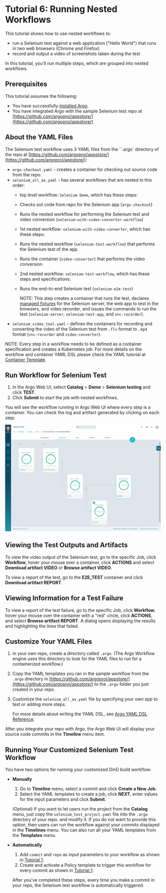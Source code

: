# Tutorial 6: Running Nested Workflows

This tutorial shows how to use nested workflows to:

*   run a Selenium test against a web application ("Hello World") that runs in two web browsers (Chrome and Firefox)
*   record and output a video of screenshots taken during the test

In this tutorial, you'll run multiple steps, which are grouped into nested workflows.

## Prerequisites

  This tutorial assumes the following:

  * You have successfully [installed Argo](https://argoproj.github.io/argo-site/get-started/installation).
  * You have integrated Argo with the sample Selenium test repo at [https://github.com/argoproj/appstore/](https://github.com/argoproj/appstore/)

## About the YAML Files

The Selenium test workflow uses 3 YAML files from the ``.argo` directory of the repo at  [https://github.com/argoproj/appstore/](https://github.com/argoproj/appstore/):

* `argo-checkout.yaml` - creates a container for checking out source code from the repo.
* `selenium_all_ax.yaml` - has several workflows that are nested in this order:
    * top level workflow: `Selenium Demo`, which has these steps:
     * Checks out code from repo for the Selenium app (`argo-checkout`)
     * Runs the nested workflow for performing the Selenium test and video conversion (`selenium-with-video-converter-workflow`)
    * 1st nested workflow: `selenium-with-video-converter`, which has these steps:
     * Runs the nested workflow (`selenium-test-workflow`) that performs the Selenium test of the app.
     * Runs the container (`video-converter`) that performs the video conversion
    * 2nd nested workflow: `selenium-test-workflow`, which has these steps and specifications:
     * Runs the end-to-end Selenium test (`selenium-e2e-test`)

       NOTE: This step creates a container that runs the test, declares [managed fixtures](./../user_guide/infrastructure/using_fixtures.md) for the Selenium server, the web app to test in the browsers, and video recorder, and issues the commands to run the test (`selenium-server`, `selenium-test-app`, and `vnc-recorder`).
* `selenium_video_tool.yaml` - defines the containers for recording and converting the video of the Selenium test from `.flv` format to `.mp4` format (`vnc-recorder` and `video-converter`).

NOTE: Every step in a workflow needs to be defined as a container specification and creates a Kubernetes job. For more details on the workflow and container YAML DSL please check the YAML tutorial at [Container Template](./../yaml/container_templates.md).

## Run Workflow for Selenium Test

1. In the Argo Web UI, select **Catalog** > **Demo** > **Selenium testing** and click **TEST**.
1. Click **Submit** to start the job with nested workflows.

  You will see the workflow running in Argo Web UI where every step is a container. You can check the log and artifact generated by clicking on each step.

  ![Screenshot_Selenium_Test_Workflow](./../../images/Selenium_test_workflow_successful.png)

## Viewing the Test Outputs and Artifacts

To view the video output of the Selenium test, go to the specific Job, click **Workflow**, hover your mouse over a container, click **ACTIONS** and select **Download artifact VIDEO** or **Browse artifact VIDEO**.

To view a report of the test, go to the **E2E_TEST** container and click **Download artifact REPORT**.

## Viewing Information for a Test Failure

To view a report of the test failure,  go to the specific Job, click **Workflow**, hover your mouse over the container with a "red" circle, click **ACTIONS**, and select **Browse artifact REPORT**. A dialog opens displaying the results and highlighting the lines that failed.

## Customize Your YAML Files

1. In your own repo, create a directory called `.argo`. (The Argo Workflow engine uses this directory to look for the YAML files to run for a containerized workflow.)
1. Copy the YAML templates you ran in the sample workflow from the `.argo` directory in  [https://github.com/argoproj/appstore/](https://github.com/argoproj/appstore/) to the `.argo` folder you just created in your repo.
1. Customize the `selenium_all_ax.yaml` file by specifying your own app to test or adding more steps.

	For more details about writing the YAML DSL, see [Argo YAML DSL Reference](./../yaml/dsl_reference_intro.md).

After you integrate your repo with Argo, the Argo Web UI will display your source code commits in the **Timeline** menu item.

## Running Your Customized Selenium Test Workflow

You have two options for running your customized DinD build workflow:

 * **Manually**

	1. Go to **Timeline** menu, select a commit and click **Create a New Job**.
	1. Select the YAML templates to create a job, click **NEXT**, enter values for the input parameters and click **Submit**.

    (Optional) If you want to let users run the project from the **Catalog** menu, just copy the `selenium_test_project.yaml` file into the `.argo` directory of your repo. and modify it. If you do not want to provide this option, then users can run the workflow against your commits displayed in the **Timelines** menu. You can also run all your YAML templates from the **Templates** menu.

 * **Automatically**
  	1. Add `commit` and `repo` as input parameters to your workflow as shown in [Tutorial 1](./argo_tutorial_1_create_ci_workflow.md).
  	2. Create and activate a Policy template to trigger this workflow for every commit as shown in [Tutorial 1](./argo_tutorial_1_create_ci_workflow.md).

     After you've completed these steps, every time you make a commit in your repo, the Selenium test workflow is automatically triggered.   
